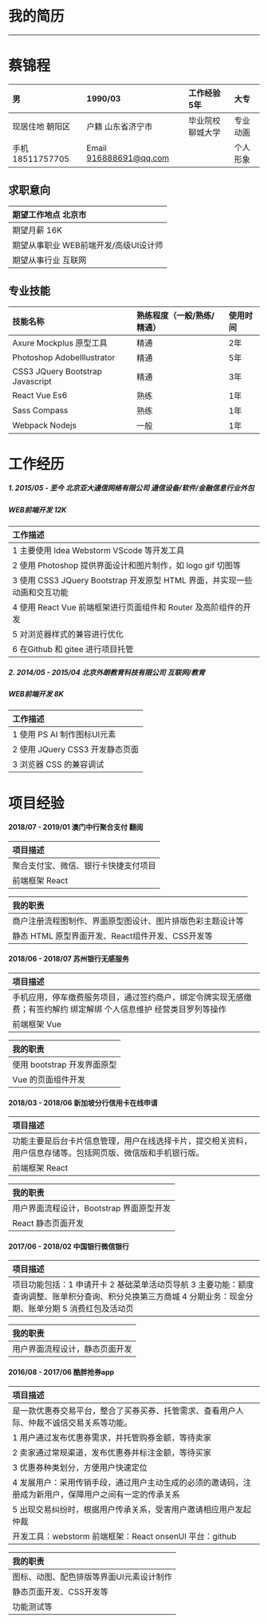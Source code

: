 # 我的简历

---

# 蔡锦程

| 男 | 1990/03 | 工作经验  5年 | 大专 |
| :--- | :--- | :--- | :--- |
| 现居住地   朝阳区 | 户籍  山东省济宁市 | 毕业院校  聊城大学 | 专业  动画 |
| 手机 18511757705 | Email 916888691@qq.com |  | 个人形象 |

## 求职意向

| 期望工作地点    北京市 |
| :--- |
| 期望月薪            16K |
| 期望从事职业     WEB前端开发/高级UI设计师 |
| 期望从事行业     互联网 |

## 专业技能

| 技能名称 | 熟练程度（一般/熟练/精通） | 使用时间 |
| :--- | :--- | :--- |
| Axure  Mockplus 原型工具 | 精通 | 2年 |
| Photoshop AdobeIllustrator | 精通 | 5年 |
| CSS3 JQuery Bootstrap Javascript | 精通 | 3年 |
| React Vue Es6 | 熟练 | 1年 |
| Sass Compass | 熟练 | 1年 |
| Webpack Nodejs | 一般 | 1年 |

# 工作经历

##### 1. 2015/05 - 至今    北京亚大通信网络有限公司    通信设备/软件/金融信息行业外包

##### WEB前端开发    12K

| **工作描述** |
| :--- |
| 1 主要使用 Idea Webstorm VScode 等开发工具 |
| 2 使用 Photoshop 提供界面设计和图片制作，如 logo gif 切图等 |
| 3 使用 CSS3 JQuery Bootstrap 开发原型 HTML 界面，并实现一些动画和交互功能 |
| 4 使用 React Vue 前端框架进行页面组件和 Router 及高阶组件的开发 |
| 5 对浏览器样式的兼容进行优化 |
| 6 在Github 和 gitee 进行项目托管 |

##### 2. 2014/05 - 2015/04    北京外朗教育科技有限公司    互联网/教育

##### WEB前端开发    8K

| **工作描述** |
| :--- |
| 1 使用 PS AI 制作图标UI元素 |
| 2 使用 JQuery CSS3 开发静态页面 |
| 3 浏览器 CSS 的兼容调试 |

# 项目经验

#### 2018/07 - 2019/01    澳门中行聚合支付    翻阅

| **项目描述** |
| :--- |
| 聚合支付宝、微信、银行卡快捷支付项目 |
| 前端框架 React |

| **我的职责** |
| :--- |
| 商户注册流程图制作、界面原型图设计、图片排版色彩主题设计等 |
| 静态 HTML 原型界面开发、React组件开发、CSS开发等 |

#### 2018/06 - 2018/07    苏州银行无感服务

| **项目描述** |
| :--- |
| 手机应用，停车缴费服务项目，通过签约商户，绑定令牌实现无感缴费；有签约解约 绑定解绑 个人信息维护 经营类目罗列等操作 |
| 前端框架 Vue |

| **我的职责** |
| :--- |
| 使用 bootstrap 开发界面原型 |
| Vue 的页面组件开发 |

#### 2018/03 - 2018/06    新加坡分行信用卡在线申请

| **项目描述** |
| :--- |
| 功能主要是后台卡片信息管理，用户在线选择卡片，提交相关资料，用户信息存储等。包括网页版、微信版和手机银行版。 |
| 前端框架 React |

| **我的职责** |
| :--- |
| 用户界面流程设计，Bootstrap 界面原型开发 |
| React 静态页面开发 |

#### 2017/06 - 2018/02    中国银行微信银行

| **项目描述** |
| :--- |
| 项目功能包括：1 申请开卡 2 基础菜单活动页导航 3 主要功能：额度查询调整、账单积分查询、积分兑换第三方商城  4 分期业务：现金分期、账单分期  5 消费红包及活动页 |

| **我的职责** |
| :--- |
| 用户界面流程设计，静态页面开发 |

#### 2016/08 - 2017/06    酷胖抢券app

| **项目描述** |
| :--- |
| 是一款优惠券交易平台，整合了买券买券、托管需求、查看用户人际、仲裁不诚信交易关系等功能。     |
| 1 用户通过发布优惠券需求，并托管购券金额，等待卖家 |
| 2 卖家通过常规渠道，发布优惠券并标注金额，等待买家 |
| 3 优惠券种类划分，方便用户快速定位 |
| 4 发展用户：采用传销手段，通过用户主动生成的必须的邀请码，注册成为新用户，保障用户之间有一定的传承关系 |
| 5 出现交易纠纷时，根据用户传承关系，受害用户邀请相应用户发起仲裁 |
| 开发工具：webstorm  前端框架：React onsenUI  平台：github |

| **我的职责** |
| :--- |
| 图标、动图、配色排版等界面UI元素设计制作 |
| 静态页面开发、CSS开发等 |
| 功能测试等 |

#### 



